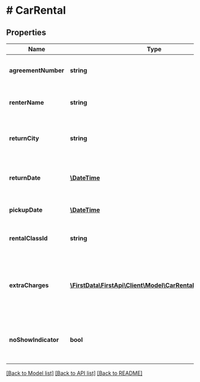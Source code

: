 # # CarRental

## Properties

Name | Type | Description | Notes
------------ | ------------- | ------------- | -------------
**agreementNumber** | **string** | The car rental agreement number. | [optional] 
**renterName** | **string** | The name of the person renting the car. | [optional] 
**returnCity** | **string** | The city where the rental ends and the car is returned. | [optional] 
**returnDate** | [**\DateTime**](\DateTime.md) | The date the car rental ends and the car is returned. | [optional] 
**pickupDate** | [**\DateTime**](\DateTime.md) | The date the car rental begins. | [optional] 
**rentalClassId** | **string** | The classification of the rental car. | [optional] 
**extraCharges** | [**\FirstData\FirstApi\Client\Model\CarRentalExtraCharges[]**](CarRentalExtraCharges.md) | Array containing information about charges other than the rental rate. | [optional] 
**noShowIndicator** | **bool** | Indicates if the transaction is related to a no-show charge. | [optional] 

[[Back to Model list]](../../README.md#documentation-for-models) [[Back to API list]](../../README.md#documentation-for-api-endpoints) [[Back to README]](../../README.md)


